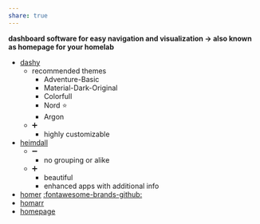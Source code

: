 ```yaml
---
share: true
---
```

__dashboard software for easy navigation and visualization
-> also known as homepage for your homelab__

* [dashy](https://dashy.to/)
	* recommended themes
		* Adventure-Basic
		* Material-Dark-Original
		* Colorfull
		* Nord ⭐
		* Argon
	* ➕
		* highly customizable
* [heimdall](https://heimdall.site/)
	* ➖ 
		* no grouping or alike
	* ➕
		* beautiful
		* enhanced apps with additional info
* [homer](https://homer-demo.netlify.app/) [:fontawesome-brands-github:](https://github.com/bastienwirtz/homer)
* [homarr](https://homarr.dev/)
* [homepage](https://github.com/benphelps/homepage)